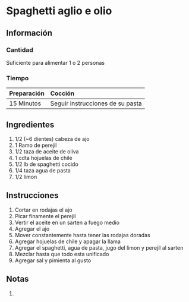 # Spaghetti aglio e olio

## Información

### Cantidad

Suficiente para alimentar 1 o 2 personas

### Tiempo

| Preparación | Cocción |
| :--- | :--- |
| 15 Minutos | Seguir instrucciones de su pasta |

## Ingredientes

1. 1/2 \(~6 dientes\) cabeza de ajo
2. 1 Ramo de perejil
3. 1/2 taza de aceite de oliva
4. 1 cdta hojuelas de chile
5. 1/2 lb de spaghetti cocido
6. 1/4 taza agua de pasta
7. 1/2 limon

## Instrucciones

1. Cortar en rodajas el ajo
2. Picar finamente el perejil
3. Vertir el aceite en un sarten a fuego medio
4. Agregar el ajo
5. Mover constantemente hasta tener las rodajas doradas
6. Agregar hojuelas de chile y apagar la llama
7. Agregar el spaghetti, agua de pasta, jugo del limon y perejil al sarten
8. Mezclar hasta que todo esta unificado
9. Agregar sal y pimienta al gusto

## Notas

1.

